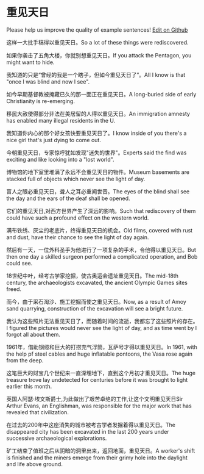 # 重见天日

Please help us improve the quality of example sentences! [Edit on Github](https://github.com/jiyushe/jiyu-example-sentence-source/blob/main/chinese/chongjiantianri.md)

<p><span class="chinese">这样一大批手稿得以重见天日。</span><span class="english">So a lot of these things were rediscovered.</span></p>

<p><span class="chinese">如果你袭击了五角大楼，你就别想重见天日。</span><span class="english">If you attack the Pentagon, you might want to hide.</span></p>

<p><span class="chinese">我知道的只是“曾经的我是一个瞎子，但如今重见天日了”。</span><span class="english">All I know is that "once I was blind and now I see".</span></p>

<p><span class="chinese">如今早期基督教被掩藏已久的那一面正在重见天日。</span><span class="english">A long-buried side of early Christianity is re-emerging.</span></p>

<p><span class="chinese">移民大赦使得部分非法在美居留的人得以重见天日。</span><span class="english">An immigration amnesty has enabled many illegal residents in the U.</span></p>

<p><span class="chinese">我知道你内心的那个好女孩快要重见天日了。</span><span class="english">I know inside of you there's a nice girl that's just dying to come out.</span></p>

<p><span class="chinese">今朝重见天日，专家惊呼犹如发现"迷失的世界"。</span><span class="english">Experts said the find was exciting and like looking into a "lost world".</span></p>

<p><span class="chinese">博物馆的地下室里堆满了永远不会重见天日的物件。</span><span class="english">Museum basements are stacked full of objects which never see the light of day.</span></p>

<p><span class="chinese">盲人之眼必重见天日，聋人之耳必重闻世音。</span><span class="english">The eyes of the blind shall see the day and the ears of the deaf shall be opened.</span></p>

<p><span class="chinese">它们的重见天日,对西方世界产生了深远的影响。</span><span class="english">Such that rediscovery of them could have such a profound effect on the western world.</span></p>

<p><span class="chinese">满布铁绣、灰尘的老底片，终得重见天日的机会。</span><span class="english">Old films, covered with rust and dust, have their chance to see the light of day again.</span></p>

<p><span class="chinese">然后有一天，一位外科圣手为他进行了一项复杂的手术，令他得以重见天日。</span><span class="english">But then one day a skilled surgeon performed a complicated operation, and Bob could see.</span></p>

<p><span class="chinese">18世纪中叶，经考古学家挖掘，使古奥运会遗址重见天日。</span><span class="english">The mid-18th century, the archaeologists excavated, the ancient Olympic Games sites freed.</span></p>

<p><span class="chinese">而今，由于采石淘沙、施工挖掘而使之重见天日。</span><span class="english">Now, as a result of Amoy sand quarrying, construction of the excavation will see a bright future.</span></p>

<p><span class="chinese">我认为这些照片无法重见天日了，而随着时间的流逝，我都忘了这些照片的存在。</span><span class="english">I figured the pictures would never see the light of day, and as time went by I forgot all about them.</span></p>

<p><span class="chinese">1961年，借助钢缆和巨大的打捞充气浮筒，瓦萨号才得以重见天日。</span><span class="english">In 1961, with the help pf steel cables and huge inflatable pontoons, the Vasa rose again from the deep.</span></p>

<p><span class="chinese">这笔巨大的财宝几个世纪来一直深埋地下，直到这个月初才重见天日。</span><span class="english">The huge treasure trove lay undetected for centuries before it was brought to light earlier this month.</span></p>

<p><span class="chinese">英国人阿瑟·埃文斯爵士,为此做出了艰苦卓绝的工作,让这个文明重见天日</span><span class="english">Sir Arthur Evans, an Englishman, was responsible for the major work that has revealed that civilization.</span></p>

<p><span class="chinese">在过去的200年中这座消失的城市被考古学者发掘着得以重见天日。</span><span class="english">The disappeared city has been excavated in the last 200 years under successive archaeological explorations.</span></p>

<p><span class="chinese">矿工结束了值班之后从阴暗的洞里出来，返回地面，重见天日。</span><span class="english">A worker's shift is finished and the miners emerge from their grimy hole into the daylight and life above ground.</span></p>

